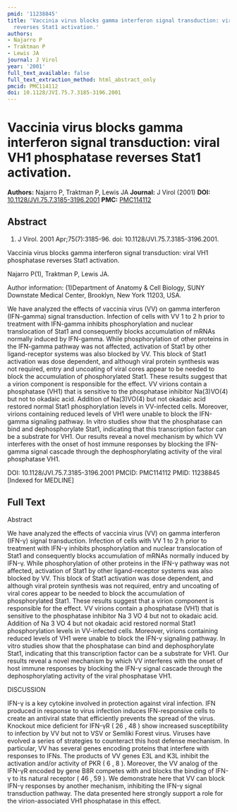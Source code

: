 ```yaml
---
pmid: '11238845'
title: 'Vaccinia virus blocks gamma interferon signal transduction: viral VH1 phosphatase
  reverses Stat1 activation.'
authors:
- Najarro P
- Traktman P
- Lewis JA
journal: J Virol
year: '2001'
full_text_available: false
full_text_extraction_method: html_abstract_only
pmcid: PMC114112
doi: 10.1128/JVI.75.7.3185-3196.2001
---
```


# Vaccinia virus blocks gamma interferon signal transduction: viral VH1 phosphatase reverses Stat1 activation.
**Authors:** Najarro P, Traktman P, Lewis JA
**Journal:** J Virol (2001)
**DOI:** [10.1128/JVI.75.7.3185-3196.2001](https://doi.org/10.1128/JVI.75.7.3185-3196.2001)
**PMC:** [PMC114112](https://www.ncbi.nlm.nih.gov/pmc/articles/PMC114112/)

## Abstract

1. J Virol. 2001 Apr;75(7):3185-96. doi: 10.1128/JVI.75.7.3185-3196.2001.

Vaccinia virus blocks gamma interferon signal transduction: viral VH1 
phosphatase reverses Stat1 activation.

Najarro P(1), Traktman P, Lewis JA.

Author information:
(1)Department of Anatomy & Cell Biology, SUNY Downstate Medical Center, 
Brooklyn, New York 11203, USA.

We have analyzed the effects of vaccinia virus (VV) on gamma interferon 
(IFN-gamma) signal transduction. Infection of cells with VV 1 to 2 h prior to 
treatment with IFN-gamma inhibits phosphorylation and nuclear translocation of 
Stat1 and consequently blocks accumulation of mRNAs normally induced by 
IFN-gamma. While phosphorylation of other proteins in the IFN-gamma pathway was 
not affected, activation of Stat1 by other ligand-receptor systems was also 
blocked by VV. This block of Stat1 activation was dose dependent, and although 
viral protein synthesis was not required, entry and uncoating of viral cores 
appear to be needed to block the accumulation of phosphorylated Stat1. These 
results suggest that a virion component is responsible for the effect. VV 
virions contain a phosphatase (VH1) that is sensitive to the phosphatase 
inhibitor Na(3)VO(4) but not to okadaic acid. Addition of Na(3)VO(4) but not 
okadaic acid restored normal Stat1 phosphorylation levels in VV-infected cells. 
Moreover, virions containing reduced levels of VH1 were unable to block the 
IFN-gamma signaling pathway. In vitro studies show that the phosphatase can bind 
and dephosphorylate Stat1, indicating that this transcription factor can be a 
substrate for VH1. Our results reveal a novel mechanism by which VV interferes 
with the onset of host immune responses by blocking the IFN-gamma signal cascade 
through the dephosphorylating activity of the viral phosphatase VH1.

DOI: 10.1128/JVI.75.7.3185-3196.2001
PMCID: PMC114112
PMID: 11238845 [Indexed for MEDLINE]

## Full Text

Abstract

We have analyzed the effects of vaccinia virus (VV) on gamma interferon (IFN-γ) signal transduction. Infection of cells with VV 1 to 2 h prior to treatment with IFN-γ inhibits phosphorylation and nuclear translocation of Stat1 and consequently blocks accumulation of mRNAs normally induced by IFN-γ. While phosphorylation of other proteins in the IFN-γ pathway was not affected, activation of Stat1 by other ligand-receptor systems was also blocked by VV. This block of Stat1 activation was dose dependent, and although viral protein synthesis was not required, entry and uncoating of viral cores appear to be needed to block the accumulation of phosphorylated Stat1. These results suggest that a virion component is responsible for the effect. VV virions contain a phosphatase (VH1) that is sensitive to the phosphatase inhibitor Na 3 VO 4 but not to okadaic acid. Addition of Na 3 VO 4 but not okadaic acid restored normal Stat1 phosphorylation levels in VV-infected cells. Moreover, virions containing reduced levels of VH1 were unable to block the IFN-γ signaling pathway. In vitro studies show that the phosphatase can bind and dephosphorylate Stat1, indicating that this transcription factor can be a substrate for VH1. Our results reveal a novel mechanism by which VV interferes with the onset of host immune responses by blocking the IFN-γ signal cascade through the dephosphorylating activity of the viral phosphatase VH1.

DISCUSSION

IFN-γ is a key cytokine involved in protection against viral infection. IFN produced in response to virus infection induces IFN-responsive cells to create an antiviral state that efficiently prevents the spread of the virus. Knockout mice deficient for IFN-γR ( 26 , 48 ) show increased susceptibility to infection by VV but not to VSV or Semliki Forest virus. Viruses have evolved a series of strategies to counteract this host defense mechanism. In particular, VV has several genes encoding proteins that interfere with responses to IFNs. The products of VV genes E3L and K3L inhibit the activation and/or activity of PKR ( 6 , 8 ). Moreover, the VV analog of the IFN-γR encoded by gene B8R competes with and blocks the binding of IFN-γ to its natural receptor ( 46 , 59 ). We demonstrate here that VV can block IFN-γ responses by another mechanism, inhibiting the IFN-γ signal transduction pathway. The data presented here strongly support a role for the virion-associated VH1 phosphatase in this effect.
